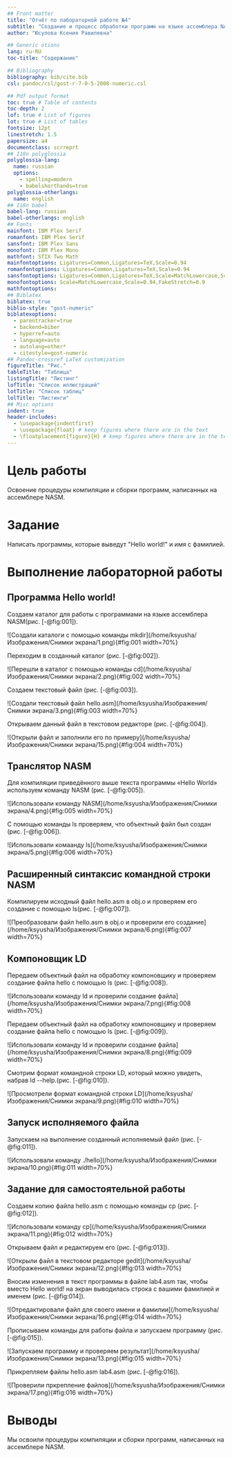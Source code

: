 ```yaml
---
## Front matter
title: "Отчёт по лабораторной работе №4"
subtitle: "Создание и процесс обработки программ на языке ассемблера NASM"
author: "Юсупова Ксения Равилевна"

## Generic otions
lang: ru-RU
toc-title: "Содержание"

## Bibliography
bibliography: bib/cite.bib
csl: pandoc/csl/gost-r-7-0-5-2008-numeric.csl

## Pdf output format
toc: true # Table of contents
toc-depth: 2
lof: true # List of figures
lot: true # List of tables
fontsize: 12pt
linestretch: 1.5
papersize: a4
documentclass: scrreprt
## I18n polyglossia
polyglossia-lang:
  name: russian
  options:
	- spelling=modern
	- babelshorthands=true
polyglossia-otherlangs:
  name: english
## I18n babel
babel-lang: russian
babel-otherlangs: english
## Fonts
mainfont: IBM Plex Serif
romanfont: IBM Plex Serif
sansfont: IBM Plex Sans
monofont: IBM Plex Mono
mathfont: STIX Two Math
mainfontoptions: Ligatures=Common,Ligatures=TeX,Scale=0.94
romanfontoptions: Ligatures=Common,Ligatures=TeX,Scale=0.94
sansfontoptions: Ligatures=Common,Ligatures=TeX,Scale=MatchLowercase,Scale=0.94
monofontoptions: Scale=MatchLowercase,Scale=0.94,FakeStretch=0.9
mathfontoptions:
## Biblatex
biblatex: true
biblio-style: "gost-numeric"
biblatexoptions:
  - parentracker=true
  - backend=biber
  - hyperref=auto
  - language=auto
  - autolang=other*
  - citestyle=gost-numeric
## Pandoc-crossref LaTeX customization
figureTitle: "Рис."
tableTitle: "Таблица"
listingTitle: "Листинг"
lofTitle: "Список иллюстраций"
lotTitle: "Список таблиц"
lolTitle: "Листинги"
## Misc options
indent: true
header-includes:
  - \usepackage{indentfirst}
  - \usepackage{float} # keep figures where there are in the text
  - \floatplacement{figure}{H} # keep figures where there are in the text
---
```


# Цель работы

Освоение процедуры компиляции и сборки программ, написанных на ассемблере NASM.

# Задание

Написать программы, которые выведут "Hello world!" и имя с фамилией.

# Выполнение лабораторной работы

## Программа Hello world!

Создаем каталог для работы с программами на языке ассемблера NASM(рис. [-@fig:001]).

![Создали каталоги с помощью команды mkdir](/home/ksyusha/Изображения/Снимки экрана/1.png){#fig:001 width=70%}

Переходим в  созданный каталог (рис. [-@fig:002]).

![Перешли в каталог с помощью команды сd](/home/ksyusha/Изображения/Снимки экрана/2.png){#fig:002 width=70%}

Создаем текстовый файл (рис. [-@fig:003]).

![Создали текстовый файл hello.asm](/home/ksyusha/Изображения/Снимки экрана/3.png){#fig:003 width=70%}

Открываем данный файл в текстовом редакторе (рис. [-@fig:004]).

![Открыли файл и заполнили его по примеру](/home/ksyusha/Изображения/Снимки экрана/15.png){#fig:004 width=70%}

## Транслятор NASM

Для компиляции приведённого выше текста программы «Hello World» используем команду NASM (рис. [-@fig:005]).

![Использовали команду NASM](/home/ksyusha/Изображения/Снимки экрана/4.png){#fig:005 width=70%}

С помощью команды ls проверяем, что объектный файл был создан (рис. [-@fig:006]).

![Использовали комаанду ls](/home/ksyusha/Изображения/Снимки экрана/5.png){#fig:006 width=70%}

## Расширенный синтаксис командной строки NASM

Компилируем исходный файл hello.asm в obj.o и проверяем его создание с помощью ls(рис. [-@fig:007]).

![Преобразовали файл hello.asm в obj.o и проверили его создание](/home/ksyusha/Изображения/Снимки экрана/6.png){#fig:007 width=70%}

## Компоновщик LD

Передаем объектный файл на обработку компоновщику и проверяем создание файла hello с помощью ls (рис. [-@fig:008]).

![Использовали команду ld и проверили создание файла](/home/ksyusha/Изображения/Снимки экрана/7.png){#fig:008 width=70%}

Передаем объектный файл на обработку компоновщику и проверяем создание файла hello с помощью ls (рис. [-@fig:009]).

![Использовали команду ld и проверили создание файла](/home/ksyusha/Изображения/Снимки экрана/8.png){#fig:009 width=70%}

Смотрим формат командной строки LD, который можно увидеть, набрав ld --help.(рис. [-@fig:010]).

![Просмотрели формат командной строки LD](/home/ksyusha/Изображения/Снимки экрана/9.png){#fig:010 width=70%}

## Запуск исполняемого файла

Запускаем на выполнение созданный исполняемый файл (рис. [-@fig:011]).

![Использовали команду ./hello](/home/ksyusha/Изображения/Снимки экрана/10.png){#fig:011 width=70%}

## Задание для самостоятельной работы

Создаем копию файла hello.asm с помощью команды cp (рис. [-@fig:012]).

![Использовали команду cp](/home/ksyusha/Изображения/Снимки экрана/11.png){#fig:012 width=70%}

Открываем файл и редактируем его (рис. [-@fig:013]).

![Открыли файл в текстовом редакторе gedit](/home/ksyusha/Изображения/Снимки экрана/12.png){#fig:013 width=70%}

Вносим изменения в текст программы в файле lab4.asm так, чтобы вместо Hello world! на экран выводилась строка с вашими фамилией и именем (рис. [-@fig:014]).

![Отредактировали файл для своего имени и фамилии](/home/ksyusha/Изображения/Снимки экрана/16.png){#fig:014 width=70%}

Прописываем команды для работы файла и запускаем программу (рис. [-@fig:015]).

![Запускаем программу и проверяем результат](/home/ksyusha/Изображения/Снимки экрана/13.png){#fig:015 width=70%}

Прикрепляем файлы hello.asm lab4.asm (рис. [-@fig:016]).

![Проверили пркрепление файлов](/home/ksyusha/Изображения/Снимки экрана/17.png){#fig:016 width=70%}

# Выводы

Мы освоили процедуры компиляции и сборки программ, написанных на ассемблере NASM.
